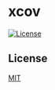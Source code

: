 # xcov
[![License](https://img.shields.io/badge/license-MIT-3f3f3f.svg)](http://choosealicense.com/licenses/mit)

## License
[MIT](LICENSE)
